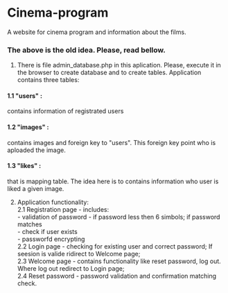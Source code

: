# Cinema-program
A website for cinema program and information about the films.

### The above is the old idea. Please, read bellow.

1. There is file admin_database.php in this aplication. Please, execute it in the browser to create database and to create tables.
Application contains three tables:
#### 1.1 "users" :
 contains information of registrated users
#### 1.2 "images" :
 contains images and foreign key to "users". This foreign key point who is aploaded the image.
#### 1.3 "likes" :
 that is mapping table. The idea here is to contains information who user is liked a given image.
 
 2. Application functionality:
<br/> 2.1 Registration page - includes:
<br/> - validation of password - if password less then 6 simbols; if password matches 
<br/> - check if user exists
<br/> - passworfd encrypting
<br/> 2.2 Login page - checking for existing user and correct password; If seesion is valide ridirect to Welcome page;
<br/> 2.3 Welcome page - contains functionality like reset password, log out. Where log out redirect to Login page;
<br/> 2.4 Reset password - password validation and confirmation matching check.
 
